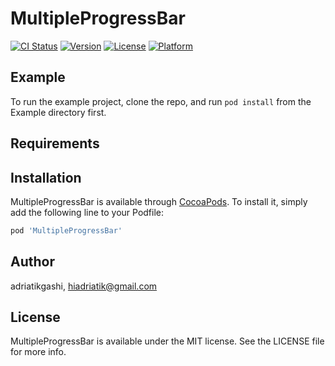 # MultipleProgressBar

[![CI Status](https://img.shields.io/travis/adriatikgashi/MultipleProgressBar.svg?style=flat)](https://travis-ci.org/adriatikgashi/MultipleProgressBar)
[![Version](https://img.shields.io/cocoapods/v/MultipleProgressBar.svg?style=flat)](https://cocoapods.org/pods/MultipleProgressBar)
[![License](https://img.shields.io/cocoapods/l/MultipleProgressBar.svg?style=flat)](https://cocoapods.org/pods/MultipleProgressBar)
[![Platform](https://img.shields.io/cocoapods/p/MultipleProgressBar.svg?style=flat)](https://cocoapods.org/pods/MultipleProgressBar)

## Example

To run the example project, clone the repo, and run `pod install` from the Example directory first.

## Requirements

## Installation

MultipleProgressBar is available through [CocoaPods](https://cocoapods.org). To install
it, simply add the following line to your Podfile:

```ruby
pod 'MultipleProgressBar'
```

## Author

adriatikgashi, hiadriatik@gmail.com

## License

MultipleProgressBar is available under the MIT license. See the LICENSE file for more info.
